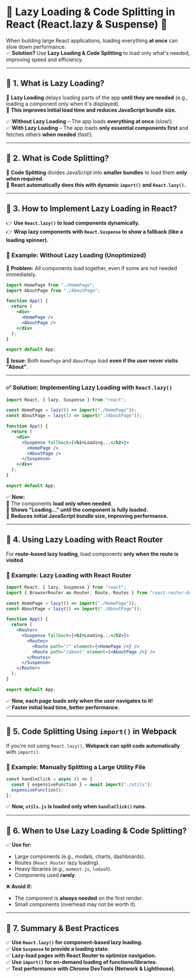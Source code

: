 # **🔹 Lazy Loading & Code Splitting in React (React.lazy & Suspense) 🚀**

When building large React applications, loading everything **at once** can slow down performance.  
✅ **Solution?** Use **Lazy Loading & Code Splitting** to load only what's needed, improving speed and efficiency.

---

## **🔹 1. What is Lazy Loading?**

🔹 **Lazy Loading** delays loading parts of the app **until they are needed** (e.g., loading a component only when it's displayed).  
🔹 **This improves initial load time and reduces JavaScript bundle size.**

✅ **Without Lazy Loading** – The app loads **everything at once** (slow!).  
✅ **With Lazy Loading** – The app loads **only essential components first** and fetches others **when needed** (fast!).

---

## **🔹 2. What is Code Splitting?**

🔹 **Code Splitting** divides JavaScript into **smaller bundles** to load them **only when required**.  
🔹 **React automatically does this with dynamic `import()` and `React.lazy()`.**

---

## **🔹 3. How to Implement Lazy Loading in React?**

👉 **Use `React.lazy()` to load components dynamically.**  
👉 **Wrap lazy components with `React.Suspense` to show a fallback (like a loading spinner).**

### **🔹 Example: Without Lazy Loading (Unoptimized)**

🔴 **Problem:** All components load together, even if some are not needed immediately.

```jsx
import HomePage from "./HomePage";
import AboutPage from "./AboutPage";

function App() {
  return (
    <div>
      <HomePage />
      <AboutPage />
    </div>
  );
}

export default App;
```

🔴 **Issue:** Both `HomePage` and `AboutPage` load **even if the user never visits "About"**.

---

### **✅ Solution: Implementing Lazy Loading with `React.lazy()`**

```jsx
import React, { lazy, Suspense } from "react";

const HomePage = lazy(() => import("./HomePage"));
const AboutPage = lazy(() => import("./AboutPage"));

function App() {
  return (
    <div>
      <Suspense fallback={<h2>Loading...</h2>}>
        <HomePage />
        <AboutPage />
      </Suspense>
    </div>
  );
}

export default App;
```

✅ **Now:**  
🔹 The components **load only when needed**.  
🔹 **Shows "Loading..." until the component is fully loaded.**  
🔹 **Reduces initial JavaScript bundle size, improving performance.**

---

## **🔹 4. Using Lazy Loading with React Router**

For **route-based lazy loading**, load components **only when the route is visited**.

### **🔹 Example: Lazy Loading with React Router**

```jsx
import React, { lazy, Suspense } from "react";
import { BrowserRouter as Router, Route, Routes } from "react-router-dom";

const HomePage = lazy(() => import("./HomePage"));
const AboutPage = lazy(() => import("./AboutPage"));

function App() {
  return (
    <Router>
      <Suspense fallback={<h2>Loading...</h2>}>
        <Routes>
          <Route path="/" element={<HomePage />} />
          <Route path="/about" element={<AboutPage />} />
        </Routes>
      </Suspense>
    </Router>
  );
}

export default App;
```

✅ **Now, each page loads only when the user navigates to it!**  
✅ **Faster initial load time, better performance.**

---

## **🔹 5. Code Splitting Using `import()` in Webpack**

If you're not using `React.lazy()`, **Webpack can split code automatically** with `import()`.

### **🔹 Example: Manually Splitting a Large Utility File**

```jsx
const handleClick = async () => {
  const { expensiveFunction } = await import("./utils");
  expensiveFunction();
};
```

✅ **Now, `utils.js` is loaded only when `handleClick()` runs.**

---

## **🔹 6. When to Use Lazy Loading & Code Splitting?**

✅ **Use for:**

- Large components (e.g., modals, charts, dashboards).
- Routes (`React Router` lazy loading).
- Heavy libraries (e.g., `moment.js`, `lodash`).
- Components used **rarely**.

❌ **Avoid if:**

- The component is **always needed** on the first render.
- Small components (overhead may not be worth it).

---

## **🔹 7. Summary & Best Practices**

✅ **Use `React.lazy()` for component-based lazy loading.**  
✅ **Use `Suspense` to provide a loading state.**  
✅ **Lazy-load pages with React Router to optimize navigation.**  
✅ **Use `import()` for on-demand loading of functions/libraries.**  
✅ **Test performance with Chrome DevTools (Network & Lighthouse).**
